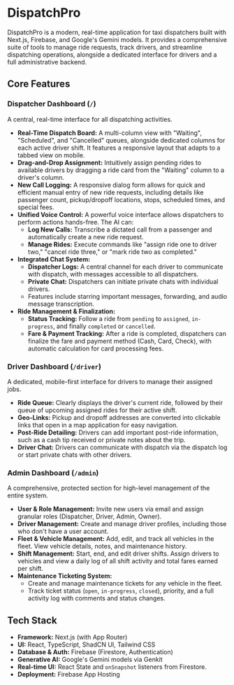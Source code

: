 # DispatchPro

DispatchPro is a modern, real-time application for taxi dispatchers built with Next.js, Firebase, and Google's Gemini models. It provides a comprehensive suite of tools to manage ride requests, track drivers, and streamline dispatching operations, alongside a dedicated interface for drivers and a full administrative backend.

## Core Features

### Dispatcher Dashboard (`/`)

A central, real-time interface for all dispatching activities.

- **Real-Time Dispatch Board:** A multi-column view with "Waiting", "Scheduled", and "Cancelled" queues, alongside dedicated columns for each active driver shift. It features a responsive layout that adapts to a tabbed view on mobile.
- **Drag-and-Drop Assignment:** Intuitively assign pending rides to available drivers by dragging a ride card from the "Waiting" column to a driver's column.
- **New Call Logging:** A responsive dialog form allows for quick and efficient manual entry of new ride requests, including details like passenger count, pickup/dropoff locations, stops, scheduled times, and special fees.
- **Unified Voice Control:** A powerful voice interface allows dispatchers to perform actions hands-free. The AI can:
    - **Log New Calls:** Transcribe a dictated call from a passenger and automatically create a new ride request.
    - **Manage Rides:** Execute commands like "assign ride one to driver two," "cancel ride three," or "mark ride two as completed."
- **Integrated Chat System:**
    - **Dispatcher Logs:** A central channel for each driver to communicate with dispatch, with messages accessible to all dispatchers.
    - **Private Chat:** Dispatchers can initiate private chats with individual drivers.
    - Features include starring important messages, forwarding, and audio message transcription.
- **Ride Management & Finalization:**
    - **Status Tracking:** Follow a ride from `pending` to `assigned`, `in-progress`, and finally `completed` or `cancelled`.
    - **Fare & Payment Tracking:** After a ride is completed, dispatchers can finalize the fare and payment method (Cash, Card, Check), with automatic calculation for card processing fees.

### Driver Dashboard (`/driver`)

A dedicated, mobile-first interface for drivers to manage their assigned jobs.

- **Ride Queue:** Clearly displays the driver's current ride, followed by their queue of upcoming assigned rides for their active shift.
- **Geo-Links:** Pickup and dropoff addresses are converted into clickable links that open in a map application for easy navigation.
- **Post-Ride Detailing:** Drivers can add important post-ride information, such as a cash tip received or private notes about the trip.
- **Driver Chat:** Drivers can communicate with dispatch via the dispatch log or start private chats with other drivers.

### Admin Dashboard (`/admin`)

A comprehensive, protected section for high-level management of the entire system.

- **User & Role Management:** Invite new users via email and assign granular roles (Dispatcher, Driver, Admin, Owner).
- **Driver Management:** Create and manage driver profiles, including those who don't have a user account.
- **Fleet & Vehicle Management:** Add, edit, and track all vehicles in the fleet. View vehicle details, notes, and maintenance history.
- **Shift Management:** Start, end, and edit driver shifts. Assign drivers to vehicles and view a daily log of all shift activity and total fares earned per shift.
- **Maintenance Ticketing System:**
    - Create and manage maintenance tickets for any vehicle in the fleet.
    - Track ticket status (`open`, `in-progress`, `closed`), priority, and a full activity log with comments and status changes.

## Tech Stack

- **Framework:** Next.js (with App Router)
- **UI:** React, TypeScript, ShadCN UI, Tailwind CSS
- **Database & Auth:** Firebase (Firestore, Authentication)
- **Generative AI:** Google's Gemini models via Genkit
- **Real-time UI:** React State and `onSnapshot` listeners from Firestore.
- **Deployment:** Firebase App Hosting
